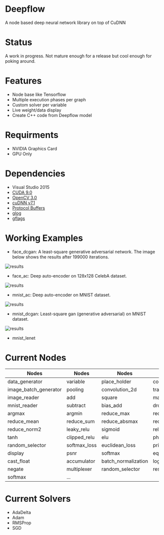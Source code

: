 # Deepflow
A node based deep neural network library on top of CuDNN

# Status
A work in progress. Not mature enough for a release but cool enough for poking around.

# Features
- Node base like Tensorflow
- Multiple execution phases per graph
- Custom solver per variable
- Live weight/data display
- Create C++ code from Deepflow model

# Requirments
- NVIDIA Graphics Card
- GPU Only

# Dependencies
- Visual Studio 2015
- [CUDA 9.0](https://developer.nvidia.com/cuda-toolkit)
- [OpenCV 3.0](http://opencv.org/opencv-3-0.html)
- [cuDNN v7.1](https://developer.nvidia.com/rdp/cudnn-download)
- [Protocol Buffers](https://github.com/google/protobuf)
- [glog](https://github.com/google/glog)
- [gflags](https://github.com/gflags/gflags)

# Working Examples
- face_dcgan: A least-square generative adversarial network. The image below shows the results after 199000 iterations.

![results](https://github.com/omidsakhi/deepflow/blob/master/examples/face_dcgan/results.jpg)

- face_ac: Deep auto-encoder on 128x128 CelebA dataset.

![results](https://github.com/omidsakhi/deepflow/blob/master/examples/face_ac/results.jpg)

- mnist_ac: Deep auto-encoder on MNIST dataset.

![results](https://github.com/omidsakhi/deepflow/blob/master/examples/mnist_ac/results.jpg)

- mnist_dcgan: Least-square gan (generative adversarial) on MNIST dataset.

![results](https://github.com/omidsakhi/deepflow/blob/master/examples/mnist_dcgan/results.jpg)

- mnist_lenet


# Current Nodes
| Nodes                 | Nodes                 | Nodes                 | Nodes                 |
|-----------------------|-----------------------|-----------------------|-----------------------|
| data_generator        | variable              | place_holder          | conv2d                |
| image_batch_generator | pooling               | convolution_2d        | transposed_conv2d     |
| image_reader          | add                   | square                | matmult               |
| mnist_reader          | subtract              | bias_add              | dropout               |
| argmax                | argmin                | reduce_max            | reduce_min            |
| reduce_mean           | reduce_sum            | reduce_absmax         | reduce_norm1          |
| reduce_norm2          | leaky_relu            | sigmoid               | relu                  |
| tanh                  | clipped_relu          | elu                   | phaseplexer           |
| random_selector       | softmax_loss          | euclidean_loss        | print                 |
| display               | psnr                  | softmax               | equal                 |
| cast_float            | accumulator           | batch_normalization   | logger                |
| negate                | multiplexer           | random_selector       | restructure           |
| softmax               | ...                   |                       |                       |

# Current Solvers
- AdaDelta
- Adam
- RMSProp
- SGD
